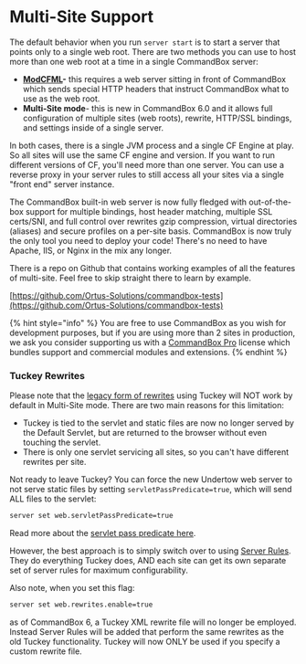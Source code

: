 # Multi-Site Support

The default behavior when you run `server start` is to start a server that points only to a single web root.  There are two methods you can use to host more than one web root at a time in a single CommandBox server:

* [**ModCFML**](../modcfml-support.md)**-** this requires a web server sitting in front of CommandBox which sends special HTTP headers that instruct CommandBox what to use as the web root.
* **Multi-Site mode**- this is new in CommandBox 6.0 and it allows full configuration of multiple sites (web roots), rewrite, HTTP/SSL bindings, and settings inside of a single server.&#x20;

In both cases, there is a single JVM process and a single CF Engine at play.  So all sites will use the same CF engine and version.  If you want to run different versions of CF, you'll need more than one server.  You can use a reverse proxy in your server rules to still access all your sites via a single "front end" server instance. &#x20;

The CommandBox built-in web server is now fully fledged with out-of-the-box support for multiple bindings, host header matching, multiple SSL certs/SNI, and full control over rewrites gzip compression, virtual directories (aliases) and secure profiles on a per-site basis.  CommandBox is now truly the only tool you need to deploy your code!  There's no need to have Apache, IIS, or Nginx in the mix any longer. &#x20;

There is a repo on Github that contains working examples of all the features of multi-site.  Feel free to skip straight there to learn by example.

[https://github.com/Ortus-Solutions/commandbox-tests](https://github.com/Ortus-Solutions/commandbox-tests)

{% hint style="info" %}
You are free to use CommandBox as you wish for development purposes, but if you are using more than 2 sites in production, we ask you consider supporting us with a [CommandBox Pro](https://www.ortussolutions.com/products/commandbox-pro) license which bundles support and commercial modules and extensions.
{% endhint %}

### Tuckey Rewrites

Please note that the [legacy form of rewrites](../configuring-your-server/url-rewrites) using Tuckey will NOT work by default in Multi-Site mode.  There are two main reasons for this limitation:

* Tuckey is tied to the servlet and static files are now no longer served by the Default Servlet, but are returned to the browser without even touching the servlet.
* There is only one servlet servicing all sites, so you can't have different rewrites per site.

Not ready to leave Tuckey? You can force the new Undertow web server to not serve static files by setting `servletPassPredicate=true`, which will send ALL files to the servlet:

```bash
server set web.servletPassPredicate=true
```

Read more about the [servlet pass predicate here](servlet-pass-predicate.md).

However, the best approach is to simply switch over to using [Server Rules](../configuring-your-server/server-rules/).  They do everything Tuckey does, AND each site can get its own separate set of server rules for maximum configurability.

Also note, when you set this flag:

```bash
server set web.rewrites.enable=true
```

as of CommandBox 6, a Tuckey XML rewrite file will no longer be employed.  Instead Server Rules will be added that perform the same rewrites as the old Tuckey functionality.  Tuckey will now ONLY be used if you specify a custom rewrite file.

